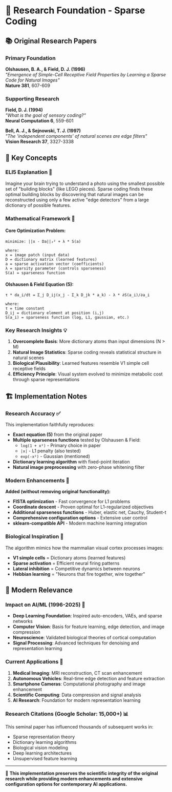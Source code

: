 # 🔬 Research Foundation - Sparse Coding

## 📚 Original Research Papers

### Primary Foundation
**Olshausen, B. A., & Field, D. J. (1996)**  
*"Emergence of Simple-Cell Receptive Field Properties by Learning a Sparse Code for Natural Images"*  
**Nature 381**, 607-609

### Supporting Research
**Field, D. J. (1994)**  
*"What is the goal of sensory coding?"*  
**Neural Computation 6**, 559-601

**Bell, A. J., & Sejnowski, T. J. (1997)**  
*"The 'independent components' of natural scenes are edge filters"*  
**Vision Research 37**, 3327-3338

## 🧠 Key Concepts

### ELI5 Explanation 🎯
Imagine your brain trying to understand a photo using the smallest possible set of "building blocks" (like LEGO pieces). Sparse coding finds these optimal building blocks by discovering that natural images can be reconstructed using only a few active "edge detectors" from a large dictionary of possible features.

### Mathematical Framework 🔢

#### Core Optimization Problem:
```
minimize: ||x - Da||₂² + λ * S(a)

where:
x = image patch (input data)
D = dictionary matrix (learned features)  
a = sparse activation vector (coefficients)
λ = sparsity parameter (controls sparseness)
S(a) = sparseness function
```

#### Olshausen & Field Equation (5):
```
τ * da_i/dt = Σ_j D_ij(x_j - Σ_k D_jk * a_k) - λ * ∂S(a_i)/∂a_i

where:
τ = time constant
D_ij = dictionary element at position (i,j)
S(a_i) = sparseness function (log, L1, gaussian, etc.)
```

### Key Research Insights 💡

1. **Overcomplete Basis**: More dictionary atoms than input dimensions (N > M)
2. **Natural Image Statistics**: Sparse coding reveals statistical structure in natural scenes  
3. **Biological Plausibility**: Learned features resemble V1 simple cell receptive fields
4. **Efficiency Principle**: Visual system evolved to minimize metabolic cost through sparse representations

## 🏗️ Implementation Notes

### Research Accuracy ✅
This implementation faithfully reproduces:
- **Exact equation (5)** from the original paper
- **Multiple sparseness functions** tested by Olshausen & Field:
  - `log(1 + x²)` - Primary choice in paper
  - `|x|` - L1 penalty (also tested)
  - `exp(-x²)` - Gaussian (mentioned)
- **Dictionary learning algorithm** with fixed-point iteration
- **Natural image preprocessing** with zero-phase whitening filter

### Modern Enhancements 🚀
**Added (without removing original functionality):**
- **FISTA optimization** - Fast convergence for L1 problems
- **Coordinate descent** - Proven optimal for L1-regularized objectives  
- **Additional sparseness functions** - Huber, elastic net, Cauchy, Student-t
- **Comprehensive configuration options** - Extensive user control
- **sklearn-compatible API** - Modern machine learning integration

### Biological Inspiration 🧬
The algorithm mimics how the mammalian visual cortex processes images:
- **V1 simple cells** = Dictionary atoms (learned features)
- **Sparse activation** = Efficient neural firing patterns
- **Lateral inhibition** = Competitive dynamics between neurons
- **Hebbian learning** = "Neurons that fire together, wire together"

## 🌟 Modern Relevance

### Impact on AI/ML (1996-2025) 🤖
- **Deep Learning Foundation**: Inspired auto-encoders, VAEs, and sparse networks
- **Computer Vision**: Basis for feature learning, edge detection, and image compression
- **Neuroscience**: Validated biological theories of cortical computation
- **Signal Processing**: Advanced techniques for denoising and representation learning

### Current Applications 📱
1. **Medical Imaging**: MRI reconstruction, CT scan enhancement
2. **Autonomous Vehicles**: Real-time edge detection and feature extraction  
3. **Smartphone Cameras**: Computational photography and image enhancement
4. **Scientific Computing**: Data compression and signal analysis
5. **AI Research**: Foundation for modern representation learning

### Research Citations (Google Scholar: 15,000+) 📊
This seminal paper has influenced thousands of subsequent works in:
- Sparse representation theory
- Dictionary learning algorithms  
- Biological vision modeling
- Deep learning architectures
- Unsupervised feature learning

---

💝 **This implementation preserves the scientific integrity of the original research while providing modern enhancements and extensive configuration options for contemporary AI applications.**
